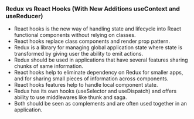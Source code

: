 ### Redux vs React Hooks (With New Additions useContext and useReducer)

- React hooks is the new way of handling state and lifecycle into React functional components without relying on classes.
- React hooks replace class components and render prop pattern.
- Redux is a library for managing global application state where state is transformed by giving user the ability to emit actions.
- Redux should be used in applications that have several features sharing chunks of same information.
- React hooks help to eliminate dependency on Redux for smaller apps, and for sharing small pieces of information across components.
- React hooks features help to handle local component state.
- Redux has its own hooks (useSelector and useDispatch) and offers ability to use middlewares like thunk and saga.
- Both should be seen as complements and are often used together in an application.
